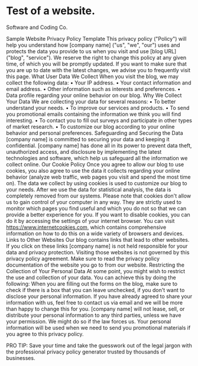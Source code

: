 # Test of a website.

Software and Coding Co.

Sample Website Privacy Policy Template
This privacy policy ("Policy") will help you understand how [company name] ("us", "we", "our") uses and protects the data you provide to us when you visit and use [blog URL] ("blog", "service").
We reserve the right to change this policy at any given time, of which you will be promptly updated. If you want to make sure that you are up to date with the latest changes, we advise you to frequently visit this page.
What User Data We Collect
When you visit the blog, we may collect the following data:
    • Your IP address.
    • Your contact information and email address.
    • Other information such as interests and preferences.
    • Data profile regarding your online behavior on our blog.
Why We Collect Your Data
We are collecting your data for several reasons:
    • To better understand your needs.
    • To improve our services and products.
    • To send you promotional emails containing the information we think you will find interesting.
    • To contact you to fill out surveys and participate in other types of market research.
    • To customize our blog according to your online behavior and personal preferences.
Safeguarding and Securing the Data
[company name] is committed to securing your data and keeping it confidential. [company name] has done all in its power to prevent data theft, unauthorized access, and disclosure by implementing the latest technologies and software, which help us safeguard all the information we collect online.
Our Cookie Policy
Once you agree to allow our blog to use cookies, you also agree to use the data it collects regarding your online behavior (analyze web traffic, web pages you visit and spend the most time on).
The data we collect by using cookies is used to customize our blog to your needs. After we use the data for statistical analysis, the data is completely removed from our systems.
Please note that cookies don't allow us to gain control of your computer in any way. They are strictly used to monitor which pages you find useful and which you do not so that we can provide a better experience for you.
If you want to disable cookies, you can do it by accessing the settings of your internet browser. You can visit https://www.internetcookies.com, which contains comprehensive information on how to do this on a wide variety of browsers and devices.
Links to Other Websites
Our blog contains links that lead to other websites. If you click on these links [company name] is not held responsible for your data and privacy protection. Visiting those websites is not governed by this privacy policy agreement. Make sure to read the privacy policy documentation of the website you go to from our website.
Restricting the Collection of Your Personal Data
At some point, you might wish to restrict the use and collection of your data. You can achieve this by doing the following:
When you are filling out the forms on the blog, make sure to check if there is a box that you can leave unchecked, if you don't want to disclose your personal information.
If you have already agreed to share your information with us, feel free to contact us via email and we will be more than happy to change this for you.
[company name] will not lease, sell, or distribute your personal information to any third parties, unless we have your permission. We might do so if the law forces us. Your personal information will be used when we need to send you promotional materials if you agree to this privacy policy. 


PRO TIP: Save your time and take the guesswork out of the legal jargon with the professional privacy policy generator trusted by thousands of businesses.
